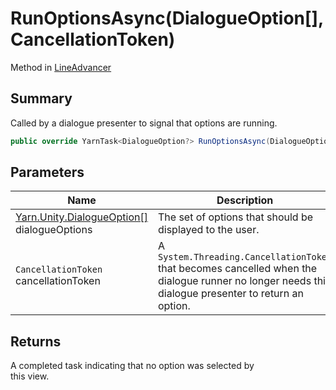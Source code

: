 # RunOptionsAsync(DialogueOption\[],CancellationToken)

Method in [LineAdvancer](yarn.unity.lineadvancer.md)

## Summary

Called by a dialogue presenter to signal that options are running.

```csharp
public override YarnTask<DialogueOption?> RunOptionsAsync(DialogueOption[] dialogueOptions, CancellationToken cancellationToken)
```

## Parameters

| Name                                                                          | Description                                                                                                                                         |
| ----------------------------------------------------------------------------- | --------------------------------------------------------------------------------------------------------------------------------------------------- |
| [Yarn.Unity.DialogueOption\[\]](yarn.unity.dialogueoption.md) dialogueOptions | The set of options that should be displayed to the user.                                                                                            |
| `CancellationToken` cancellationToken                                         | A `System.Threading.CancellationToken` that becomes cancelled when the dialogue runner no longer needs this dialogue presenter to return an option. |

## Returns

A completed task indicating that no option was selected by\
this view.
